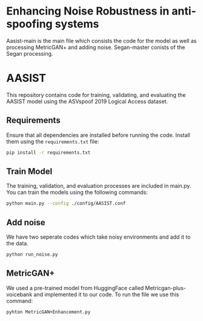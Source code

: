 # Enhancing Noise Robustness in anti-spoofing systems

Aasist-main is the main file which consists the code for the model as well as processing MetricGAN+ and adding noise.
Segan-master conists of the Segan processing. 

# AASIST

This repository contains code for training, validating, and evaluating the AASIST model using the ASVspoof 2019 Logical Access dataset.

## Requirements

Ensure that all dependencies are installed before running the code. Install them using the `requirements.txt` file:

```bash
pip install -r requirements.txt
```

## Train Model
The training, validation, and evaluation processes are included in main.py. You can train the models using the following commands:

```bash
python main.py --config ./config/AASIST.conf
```

## Add noise
We have two seperate codes which take noisy environments and add it to the data.

```bash
python run_noise.py
```

## MetricGAN+ 
We used a pre-trained model from HuggingFace called Metricgan-plus-voicebank and implemented it to our code. To run the file we use this command:
``` bash
pyhton MetricGAN+Enhancement.py
```

